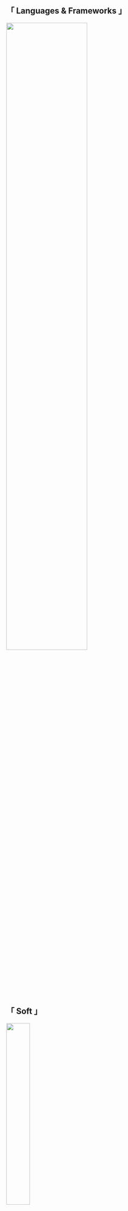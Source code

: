 <div align="left">
  <h2>「 Languages & Frameworks 」</h2>
  <img src="https://skillicons.dev/icons?i=cs,cpp,java,dotnet,html,css,js,py,php,mysql,sqlite,powershell" width="65%">
  <br><br>
  <h2>「 Soft 」</h2>
  <img src="https://skillicons.dev/icons?i=visualstudio,vscode,idea,androidstudio,ai,ps" width="35%">
  <br><br>
  <h2>「 Contact details 」</h2>
  <a href="https://t.me/Greedeks">
    <img src="https://cdn-icons-png.flaticon.com/64/2111/2111646.png" alt="Telegram" width="42">
  </a>&nbsp;&nbsp;&nbsp;
  <a href="https://steamcommunity.com/id/greedeks/">
    <img src="https://cdn-icons-png.flaticon.com/64/3670/3670233.png" alt="Steam" width="42">
  </a>
</div>




